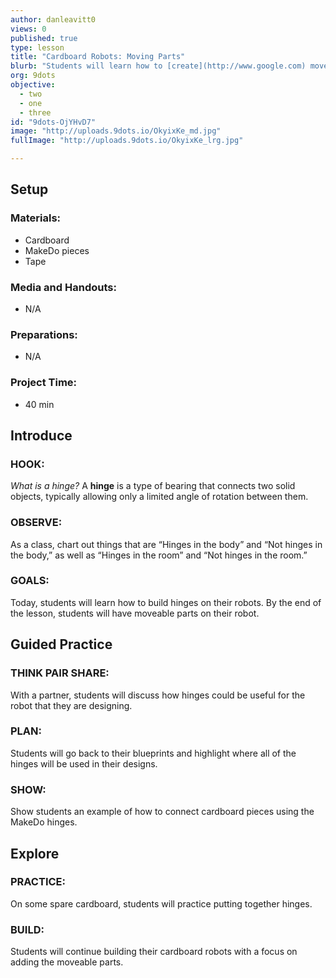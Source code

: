 ```yaml
---
author: danleavitt0
views: 0
published: true
type: lesson
title: "Cardboard Robots: Moving Parts"
blurb: "Students will learn how to [create](http://www.google.com) moveable parts on their robots by adding #MakeDo hinges. I have to finish writing to see how much space it."
org: 9dots
objective: 
  - two
  - one
  - three
id: "9dots-OjYHvD7"
image: "http://uploads.9dots.io/OkyixKe_md.jpg"
fullImage: "http://uploads.9dots.io/OkyixKe_lrg.jpg"

---
```


## Setup

### Materials:

- Cardboard
- MakeDo pieces
- Tape

### Media and Handouts:

- N/A

### Preparations:

- N/A

### Project Time:

- 40 min

## Introduce

### HOOK:
_What is a hinge?_
A **hinge** is a type of bearing that connects two solid objects, typically allowing only a limited angle of rotation between them.

### OBSERVE:
As a class, chart out things that are “Hinges in the body” and “Not hinges in the body,” as well as “Hinges in the room” and “Not hinges in the room.”

### GOALS:
Today, students will learn how to build hinges on their robots. By the end of the lesson, students will have moveable parts on their robot.

## Guided Practice

### THINK PAIR SHARE:
With a partner, students will discuss how hinges could be useful for the robot that they are designing.

### PLAN:
Students will go back to their blueprints and highlight where all of the hinges will be used in their designs.

### SHOW:
Show students an example of how to connect cardboard pieces using the MakeDo hinges.

## Explore

### PRACTICE:
On some spare cardboard, students will practice putting together hinges.

### BUILD:
Students will continue building their cardboard robots with a focus on adding the moveable parts.
